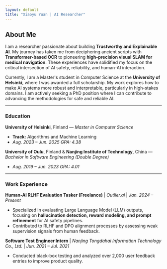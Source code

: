 ```yaml
---
layout: default
title: "Xiaoyu Yuan | AI Researcher"
---
```


## About Me

I am a researcher passionate about building **Trustworthy and Explainable AI**. My journey has taken me from deciphering ancient scripts with **Transformer-based OCR** to pioneering **high-precision visual SLAM for medical navigation**. These experiences have solidified my focus on the critical intersection of AI safety, reliability, and human-AI interaction.

Currently, I am a Master's student in Computer Science at the **University of Helsinki**, where I was awarded a full scholarship. My work explores how to make AI systems more robust and interpretable, particularly in high-stakes domains. I am actively seeking a PhD position where I can contribute to advancing the methodologies for safe and reliable AI.

---
### Education

**University of Helsinki**, Finland — *Master in Computer Science*
* **Track:** Algorithms and Machine Learning
* *Aug. 2023 – Jun. 2025*  *GPA: 4.38*

**University of Oulu**, Finland & **Nanjing Institute of Technology**, China — *Bachelor in Software Engineering (Double Degree)*
* *Aug. 2019 – Jun. 2023*  *GPA: 4.01*

---

### Work Experience

**Human-AI RLHF Evaluation Tasker (Freelance)** | *Outlier.ai* | *Jan. 2024 – Present*
* Specialized in evaluating Large Language Model (LLM) outputs, focusing on **hallucination detection, reward modeling, and prompt refinement** for AI safety pipelines.
* Contributed to RLHF and DPO alignment processes by assessing weak supervision signals from human feedback.

**Software Test Engineer Intern** | *Nanjing Tongdahai Information Technology Co., Ltd.* | *Jun. 2021 – Jul. 2021*
* Conducted black-box testing and analyzed over 2,000 user feedback entries to improve product quality.
